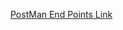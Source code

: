 [PostMan End Points Link](https://elements.getpostman.com/redirect?entityId=30946779-f587c748-e308-4466-81b0-6792d03d2cc0&entityType=collection)
